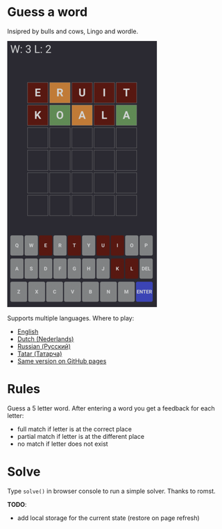 # Guess a word

Insipred by bulls and cows, Lingo and wordle.

![lingo-nl](misc/lingo-nl.png)

Supports multiple languages. Where to play:
- [English](https://ifnull.org/wordnl/?lang=en)
- [Dutch (Nederlands)](https://ifnull.org/wordnl/?lang=nl)
- [Russian (Русский)](https://ifnull.org/wordnl/?lang=ru)
- [Tatar (Татарча)](https://ifnull.org/wordnl/?lang=tt)
- [Same version on GitHub pages](https://sharifmarat.github.io/lingo/?lang=en)

# Rules

Guess a 5 letter word. After entering a word you get a feedback for each letter:
- full match if letter is at the correct place
- partial match if letter is at the different place
- no match if letter does not exist

# Solve

Type `solve()` in browser console to run a simple solver. Thanks to romst.

**TODO**:
- add local storage for the current state (restore on page refresh)
